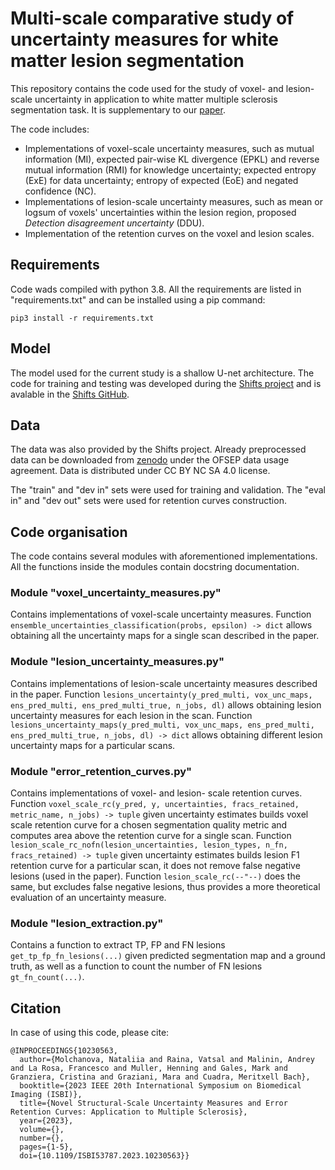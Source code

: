 # Multi-scale comparative study of uncertainty measures for white matter lesion segmentation

This repository contains the code used for the study of voxel- and lesion- scale uncertainty in application to 
white matter multiple sclerosis segmentation task. It is supplementary to our [paper](https://arxiv.org/abs/2211.04825).

The code includes:
* Implementations of voxel-scale uncertainty measures, such as mutual information (MI), expected pair-wise KL divergence (EPKL) and reverse mutual information (RMI) for knowledge uncertainty; expected entropy (ExE) for data uncertainty; entropy of expected (EoE) and negated confidence (NC).
* Implementations of lesion-scale uncertainty measures, such as mean or logsum of voxels' uncertainties within the lesion region, proposed _Detection disagreement uncertainty_ (DDU).
* Implementation of the retention curves on the voxel and lesion scales.

Requirements
---

Code wads compiled with python 3.8. All the requirements are listed in "requirements.txt" and can be installed using a pip command:

```commandline
pip3 install -r requirements.txt
```

Model
----

The model used for the current study is a shallow U-net architecture. The code for training and testing was developed during the [Shifts project](https://shifts.ai/) and is avalable in the [Shifts GitHub](https://github.com/Shifts-Project/shifts/tree/main/mswml).

Data
----

The data was also provided by the Shifts project. Already preprocessed data can be downloaded from [zenodo](https://zenodo.org/record/7051658) under the OFSEP data usage agreement. Data is distributed under CC BY NC SA 4.0 license.

The "train" and "dev in" sets were used for training and validation. The "eval in" and "dev out" sets were used for retention curves construction.

Code organisation
----

The code contains several modules with aforementioned implementations. All the functions inside the modules contain docstring documentation.

### Module "voxel_uncertainty_measures.py"

Contains implementations of voxel-scale uncertainty measures. Function
`ensemble_uncertainties_classification(probs, epsilon) -> dict` allows obtaining 
all the uncertainty maps for a single scan described in the paper.

### Module "lesion_uncertainty_measures.py"

Contains implementations of lesion-scale uncertainty measures described in the paper. Function 
`lesions_uncertainty(y_pred_multi, vox_unc_maps, ens_pred_multi, ens_pred_multi_true, n_jobs, dl)` allows obtaining
lesion uncertainty measures for each lesion in the scan. Function `lesions_uncertainty_maps(y_pred_multi, vox_unc_maps, ens_pred_multi, ens_pred_multi_true, n_jobs, dl) -> dict` allows obtaining
different lesion uncertainty maps for a particular scans.

### Module "error_retention_curves.py"

Contains implementations of voxel- and lesion- scale retention curves.
Function `voxel_scale_rc(y_pred, y, uncertainties, fracs_retained, metric_name, n_jobs) -> tuple` given uncertainty estimates builds voxel scale retention curve for a chosen segmentation quality metric and computes area above the retention curve for a single scan.
Function `lesion_scale_rc_nofn(lesion_uncertainties, lesion_types, n_fn, fracs_retained) -> tuple` given uncertainty estimates builds lesion F1 retention curve for a particular scan, it does not remove false negative lesions (used in the paper).
Function `lesion_scale_rc(--"--)` does the same, but excludes false negative lesions, thus provides a more theoretical evaluation of an uncertainty measure.

### Module "lesion_extraction.py"

Contains a function to extract TP, FP and FN lesions `get_tp_fp_fn_lesions(...)` given predicted segmentation map and a ground truth, 
as well as a function to count the number of FN lesions `gt_fn_count(...)`.

Citation
---

In case of using this code, please cite:

```
@INPROCEEDINGS{10230563,
  author={Molchanova, Nataliia and Raina, Vatsal and Malinin, Andrey and La Rosa, Francesco and Muller, Henning and Gales, Mark and Granziera, Cristina and Graziani, Mara and Cuadra, Meritxell Bach},
  booktitle={2023 IEEE 20th International Symposium on Biomedical Imaging (ISBI)}, 
  title={Novel Structural-Scale Uncertainty Measures and Error Retention Curves: Application to Multiple Sclerosis}, 
  year={2023},
  volume={},
  number={},
  pages={1-5},
  doi={10.1109/ISBI53787.2023.10230563}}
```
